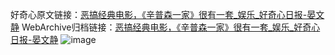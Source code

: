好奇心原文链接：[恶搞经典电影，《辛普森一家》很有一套_娱乐_好奇心日报-晏文静](https://www.qdaily.com/articles/5068.html)
WebArchive归档链接：[恶搞经典电影，《辛普森一家》很有一套_娱乐_好奇心日报-晏文静](http://web.archive.org/web/20190623163829/https://www.qdaily.com/articles/5068.html)
![image](http://ww3.sinaimg.cn/large/007d5XDply1g3wg9n4mghj30u03z27wh)